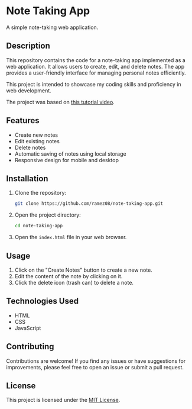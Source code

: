 
# Note Taking App

A simple note-taking web application.

## Description

This repository contains the code for a note-taking app implemented as a web application. It allows users to create, edit, and delete notes. The app provides a user-friendly interface for managing personal notes efficiently.

This project is intended to showcase my coding skills and proficiency in web development.

The project was based on [this tutorial video](https://youtu.be/n3U4jFbp05M).

## Features

- Create new notes
- Edit existing notes
- Delete notes
- Automatic saving of notes using local storage
- Responsive design for mobile and desktop


## Installation

1. Clone the repository:

   ```bash
   git clone https://github.com/ramez08/note-taking-app.git
   ```

2. Open the project directory:

   ```bash
   cd note-taking-app
   ```

3. Open the `index.html` file in your web browser.

## Usage

1. Click on the "Create Notes" button to create a new note.
2. Edit the content of the note by clicking on it.
3. Click the delete icon (trash can) to delete a note.

## Technologies Used

- HTML
- CSS
- JavaScript

## Contributing

Contributions are welcome! If you find any issues or have suggestions for improvements, please feel free to open an issue or submit a pull request.

## License

This project is licensed under the [MIT License](LICENSE).

